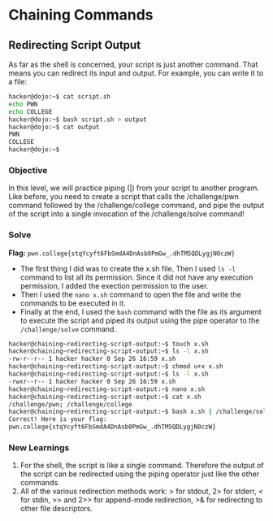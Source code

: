 # Chaining Commands

## Redirecting Script Output
As far as the shell is concerned, your script is just another command. That means you can redirect its input and output. For example, you can write it to a file:

```bash
hacker@dojo:~$ cat script.sh
echo PWN
echo COLLEGE
hacker@dojo:~$ bash script.sh > output
hacker@dojo:~$ cat output
PWN
COLLEGE
hacker@dojo:~$
```

### Objective
In this level, we will practice piping (|) from your script to another program. Like before, you need to create a script that calls the /challenge/pwn command followed by the /challenge/college command, and pipe the output of the script into a single invocation of the /challenge/solve command!

### Solve
**Flag:** `pwn.college{stqYcyft6FbSmdA4DnAsb0PmGw_.dhTM5QDLygjN0czW}`

- The first thing I did was to create the x.sh file. Then I used `ls -l` command to list all its permission. Since it did not have any execution permission, I added the exection permission to the user.
- Then I used the `nano x.sh` command to open the file and write the commands to be executed in it. 
- Finally at the end, I used the `bash` command with the file as its argument to execute the script and piped its output using the pipe operator to the `/challenge/solve` command.

```bash
hacker@chaining~redirecting-script-output:~$ touch x.sh
hacker@chaining~redirecting-script-output:~$ ls -l x.sh
-rw-r--r-- 1 hacker hacker 0 Sep 26 16:59 x.sh
hacker@chaining~redirecting-script-output:~$ chmod u+x x.sh
hacker@chaining~redirecting-script-output:~$ ls -l x.sh
-rwxr--r-- 1 hacker hacker 0 Sep 26 16:59 x.sh
hacker@chaining~redirecting-script-output:~$ nano x.sh
hacker@chaining~redirecting-script-output:~$ cat x.sh
/challenge/pwn; /challenge/college
hacker@chaining~redirecting-script-output:~$ bash x.sh | /challenge/solve
Correct! Here is your flag:
pwn.college{stqYcyft6FbSmdA4DnAsb0PmGw_.dhTM5QDLygjN0czW}
```

### New Learnings
1. For the shell, the script is like a single command. Therefore the output of the script can be redirected using the piping operator just like the other commands.
2. All of the various redirection methods work: > for stdout, 2> for stderr, < for stdin, >> and 2>> for append-mode redirection, >& for redirecting to other file descriptors.
